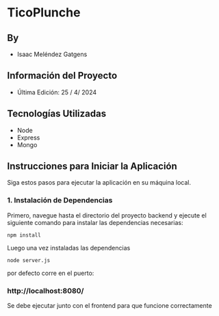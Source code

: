# TicoPlunche

## By
- Isaac Meléndez Gatgens


## Información del Proyecto

- Última Edición: 25 / 4/ 2024

## Tecnologías Utilizadas

- Node
- Express
- Mongo

## Instrucciones para Iniciar la Aplicación

Siga estos pasos para ejecutar la aplicación en su máquina local.

### 1. Instalación de Dependencias

Primero, navegue hasta el directorio del proyecto backend y ejecute el siguiente comando para instalar las dependencias necesarias:

```
npm install
```

Luego una vez instaladas las dependencias

```
node server.js
```

por defecto corre en el puerto:

### http://localhost:8080/

Se debe ejecutar junto con el frontend para que funcione correctamente
